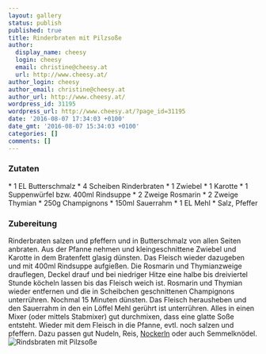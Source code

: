 ```yaml
---
layout: gallery
status: publish
published: true
title: Rinderbraten mit Pilzsoße
author:
  display_name: cheesy
  login: cheesy
  email: christine@cheesy.at
  url: http://www.cheesy.at/
author_login: cheesy
author_email: christine@cheesy.at
author_url: http://www.cheesy.at/
wordpress_id: 31195
wordpress_url: http://www.cheesy.at/?page_id=31195
date: '2016-08-07 17:34:03 +0100'
date_gmt: '2016-08-07 15:34:03 +0100'
categories: []
comments: []
---
```

### Zutaten
\* 1 EL Butterschmalz
\* 4 Scheiben Rinderbraten
\* 1 Zwiebel
\* 1 Karotte
\* 1 Suppenwürfel bzw. 400ml Rindsuppe
\* 2 Zweige Rosmarin
\* 2 Zweige Thymian
\* 250g Champignons
\* 150ml Sauerrahm
\* 1 EL Mehl
\* Salz, Pfeffer
### Zubereitung
Rinderbraten salzen und pfeffern und in Butterschmalz von allen Seiten anbraten. Aus der Pfanne nehmen und kleingeschnittene Zwiebel und Karotte in dem Bratenfett glasig dünsten. Das Fleisch wieder dazugeben und mit 400ml Rindsuppe aufgießen. Die Rosmarin und Thymianzweige drauflegen, Deckel drauf und bei niedriger Hitze eine halbe bis dreiviertel Stunde köcheln lassen bis das Fleisch weich ist. Rosmarin und Thymian wieder entfernen und die in Scheibchen geschnittenen Champignons unterrühren. Nochmal 15 Minuten dünsten. Das Fleisch herausheben und den Sauerrahm in den ein Löffel Mehl gerührt ist unterrühren. Alles in einen Mixer (oder mittels Stabmixer) gut durchmixen, dass eine glatte Soße entsteht. Wieder mit dem Fleisch in die Pfanne, evtl. noch salzen und pfeffern. Dazu passen gut Nudeln, Reis, [Nockerln](http://www.cheesy.at/rezepte/beilagen-und-sonstiges/nockerln/) oder auch Semmelknödel.
![Rindsbraten mit Pilzsoße](http://www.cheesy.at/wp-content/uploads/Rindsbraten-mit-Pilzsoße.jpg)
